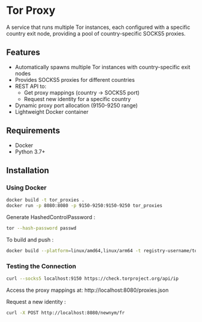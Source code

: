 # Tor Proxy

A service that runs multiple Tor instances, each configured with a specific country exit node, providing a pool of country-specific SOCKS5 proxies.

## Features

- Automatically spawns multiple Tor instances with country-specific exit nodes
- Provides SOCKS5 proxies for different countries
- REST API to:
  - Get proxy mappings (country -> SOCKS5 port)
  - Request new identity for a specific country
- Dynamic proxy port allocation (9150-9250 range)
- Lightweight Docker container

## Requirements

- Docker
- Python 3.7+

## Installation

### Using Docker

```bash
docker build -t tor_proxies .
docker run -p 8080:8080 -p 9150-9250:9150-9250 tor_proxies
```

Generate HashedControlPassword :

```bash
tor --hash-password passwd
```

To build and push :

```bash
docker build --platform=linux/amd64,linux/arm64 -t registry-username/tor_proxies:latest --push .
```

### Testing the Connection

```bash
curl --socks5 localhost:9150 https://check.torproject.org/api/ip
```

Access the proxy mappings at: http://localhost:8080/proxies.json

Request a new identity :

```bash
curl -X POST http://localhost:8080/newnym/fr
```
